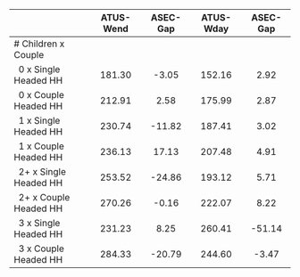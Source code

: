 
|                      |    ATUS-Wend |     ASEC-Gap |    ATUS-Wday |     ASEC-Gap |
| -------------------- | :----------: | :----------: | :----------: | :----------: |
| # Children x Couple  |              |              |              |              |
| &nbsp;&nbsp;0 x Single Headed HH |       181.30 |        -3.05 |       152.16 |         2.92 |
| &nbsp;&nbsp;0 x Couple Headed HH |       212.91 |         2.58 |       175.99 |         2.87 |
| &nbsp;&nbsp;1 x Single Headed HH |       230.74 |       -11.82 |       187.41 |         3.02 |
| &nbsp;&nbsp;1 x Couple Headed HH |       236.13 |        17.13 |       207.48 |         4.91 |
| &nbsp;&nbsp;2+ x Single Headed HH |       253.52 |       -24.86 |       193.12 |         5.71 |
| &nbsp;&nbsp;2+ x Couple Headed HH |       270.26 |        -0.16 |       222.07 |         8.22 |
| &nbsp;&nbsp;3 x Single Headed HH |       231.23 |         8.25 |       260.41 |       -51.14 |
| &nbsp;&nbsp;3 x Couple Headed HH |       284.33 |       -20.79 |       244.60 |        -3.47 |

